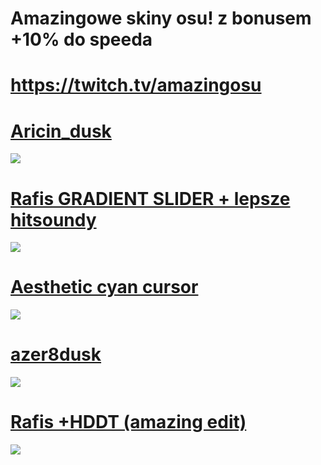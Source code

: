 # Amazingowe skiny osu! z bonusem +10% do speeda

# https://twitch.tv/amazingosu

# [Aricin_dusk](https://cdn.discordapp.com/attachments/1055928283121852556/1175078464286625864/-_Aricin_nufka_kursor.osk?ex=6569ec19&is=65577719&hm=f2aaf972df064dac36b46c7758a91379ee866527dd4431c0610f1f8d3e4cc4db&)
![](https://cdn.discordapp.com/attachments/1055928283121852556/1175078722618007582/screenshot214.jpg?ex=6569ec57&is=65577757&hm=0b58ba2e6618a9f7e451ccb43d56d99cefe79dd24f4cc37ac830704f4dbf8f6f&)

# [Rafis GRADIENT SLIDER + lepsze hitsoundy](https://cdn.discordapp.com/attachments/1055928283121852556/1175079674917961809/Rafis_DT_-_gradient_slider.osk?ex=6569ed3a&is=6557783a&hm=74bb0495d1c21cd64a43cd3c202ff810085fc5a68ade16efc3bd9705f02a19cd&)
![](https://cdn.discordapp.com/attachments/1055928283121852556/1175079069923164200/screenshot225.jpg?ex=6569ecaa&is=655777aa&hm=9bd18de249e3ddcd2f1444c304b3e73d63c8a755e4c2c731299f6b17b601c5e7&)

# [Aesthetic cyan cursor](https://cdn.discordapp.com/attachments/1055928283121852556/1175080610532954233/-Aesthetic_1.3.11RedCursor.osk?ex=6569ee19&is=65577919&hm=77faa78f2e819baf3473c85890c14499a0600a82221992da7e6a09d30cd8f102&)
![](https://cdn.discordapp.com/attachments/1055928283121852556/1175081710531129405/screenshot212.jpg?ex=6569ef1f&is=65577a1f&hm=ab330b7612ca591c77b99601cf6255bd4539f3ee57377b78dc349380c9e7c2b6&)

# [azer8dusk](http://www.mediafire.com/file/3utdwy2q0vx8h7h/azer8dusk.osk/file#)
![](https://i.imgur.com/p6nxIJB.jpg)

# [Rafis +HDDT (amazing edit)](https://drive.google.com/file/d/1RP9mHW3WK-bL4oFp2gaG1OW_kUbDh04w/view?usp=share_link)
![](https://i.imgur.com/J2aF9sp.jpg)
